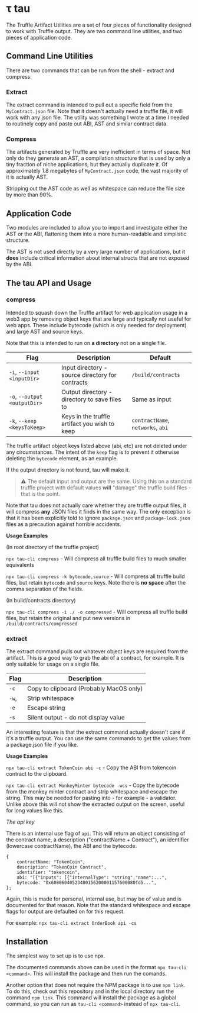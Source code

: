 # τ tau

The Truffle Artifact Utilities are a set of four pieces of functionality designed to work with Truffle output. They are two command line utilities, and two pieces of application code.

## Command Line Utilities

There are two commands that can be run from the shell - extract and compress.

### Extract

The extract command is intended to pull out a specific field from the `MyContract.json` file. Note that it doesn't actually need a truffle file, it will work with any json file. The utility was something I wrote at a time I needed to routinely copy and paste out ABI, AST and similar contract data.

### Compress

The artifacts generated by Truffle are very inefficient in terms of space. Not only do they generate an AST, a compilation structure that is used by only a tiny fraction of niche applications, but they actually duplicate it. Of approximately 1.8 megabytes of `MyContract.json` code, the vast majority of it is actually AST.

Stripping out the AST code as well as whitespace can reduce the file size by more than 90%.

## Application Code

Two modules are included to allow you to import and investigate either the AST or the ABI, flattening them into a more human-readable and simplistic structure.

The AST is not used directly by a very large number of applications, but it **does** include critical information about internal structs that are not exposed by the ABI.

## The tau API and Usage

### compress

Intended to squash down the Truffle artifact for web application usage in a web3 app by removing object keys that are large and typically not useful for web apps. These include bytecode (which is only needed for deployment) and large AST and source keys.

Note that this is intended to run on **a directory** not on a single file.

| Flag                           | Description                                      | Default                           |
| ------------------------------ | ------------------------------------------------ | --------------------------------- |
| `-i`, `--input` `<inputDir>`   | Input directory - source directory for contracts | `/build/contracts`                |
| `-o`, `--output` `<outputDir>` | Output directory - directory to save files to    | Same as input                     |
| `-k`, `--keep` `<keysToKeep>`  | Keys in the truffle artifact you wish to keep    | `contractName`, `networks`, `abi` |

The truffle artifact object keys listed above (abi, etc) are not deleted under any circumstances. The intent of the `keep` flag is to prevent it otherwise deleting the `bytecode` element, as an example.

If the output directory is not found, tau will make it.

> :warning: The default input and output are the same. Using this on a standard truffle project with default values **will** "damage" the truffle build files - that is the point.

Note that tau does not actually care whether they are truffle output files, it will compress **any** JSON files it finds in the same way. The only exception is that it has been explicitly told to ignore `package.json` and `package-lock.json` files as a precaution against horrible accidents.

**Usage Examples**

(In root directory of the truffle project)

`npx tau-cli compress` - Will compress all truffle build files to much smaller equivalents

`npx tau-cli compress -k bytecode,source` - Will compress all truffle build files, but retain `bytecode` and `source` keys. Note there is **no space** after the comma separation of the fields.

(In build/contracts directory)

`npx tau-cli compress -i ./ -o compressed` - Will compress all truffle build files, but retain the original and put new versions in `/build/contracts/compressed`

### extract

The extract command pulls out whatever object keys are required from the artifact. This is a good way to grab the abi of a contract, for example. It is only suitable for usage on a single file.

| Flag  | Description                             |
| ----- | --------------------------------------- |
| `-c`  | Copy to clipboard (Probably MacOS only) |
| `-w`, | Strip whitespace                        |
| `-e`  | Escape string                           |
| `-s`  | Silent output - do not display value    |

An interesting feature is that the extract command actually doesn't care if it's a truffle output. You can use the same commands to get the values from a package.json file if you like.

**Usage Examples**

`npx tau-cli extract TokenCoin abi -c` - Copy the ABI from tokencoin contract to the clipboard.

`npx tau-cli extract MonkeyMinter bytecode -wcs` - Copy the bytecode from the monkey minter contract and strip whitespace and escape the string. This may be needed for pasting into - for example - a validator. Unlike above this will not show the extracted output on the screen, useful for long values like this.

_The api key_

There is an internal use flag of `api`. This will return an object consisting of the contract name, a description ("contractName + Contract"), an identifier (lowercase contractName), the ABI and the bytecode.

```
{
    contractName: "TokenCoin",
    description: "TokenCoin Contract",
    identifier: "tokencoin",
    abi: "[{"inputs": [{"internalType": "string","name":...",
    bytecode: "0x60806040523480156200001157600080fd5...",
};
```

Again, this is made for personal, internal use, but may be of value and is documented for that reason. Note that the standard whitespace and escape flags for output are defaulted on for this request.

For example: `npx tau-cli extract OrderBook api -cs`

## Installation

The simplest way to set up is to use npx.

The documented commands above can be used in the format `npx tau-cli <command>`. This will install the package and then run the comands.

Another option that does not require the NPM package is to use `npm link`. To do this, check out this repository and in the local directory run the command `npm link`. This command will install the package as a global command, so you can run as `tau-cli <command>` instead of `npx tau-cli`.
